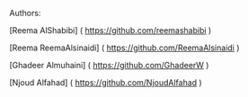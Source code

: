 Authors:

[Reema AlShabibi]
( https://github.com/reemashabibi )

[Reema ReemaAlsinaidi]
( https://github.com/ReemaAlsinaidi )

[Ghadeer Almuhaini]
( https://github.com/GhadeerW )

[Njoud Alfahad]
( https://github.com/NjoudAlfahad )

